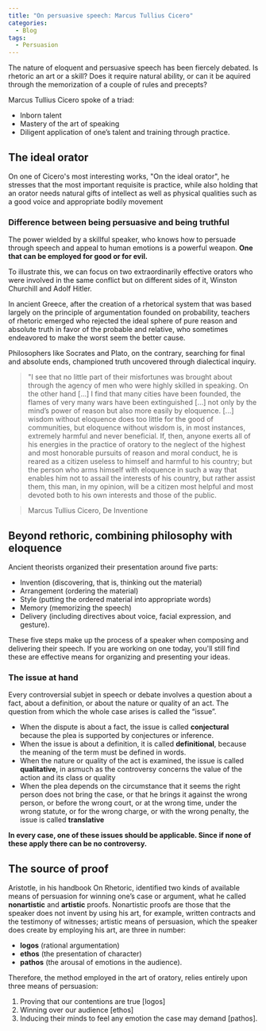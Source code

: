 ```yaml
---
title: "On persuasive speech: Marcus Tullius Cicero"
categories:
  - Blog
tags:
  - Persuasion
---
```


The nature of eloquent and persuasive speech has been fiercely debated. Is rhetoric an art or a skill? Does it require natural ability, or can it be aquired through the memorization of a couple of rules and precepts? 

Marcus Tullius Cicero spoke of a triad: 
<ul><li>Inborn talent</li>
<li>Mastery of the art of speaking</li>
<li>Diligent application of one’s talent and training through practice.</li></ul>


<h2>The ideal orator</h2>

On one of Cicero's most interesting works, "On the ideal orator", he stresses that the most important requisite is practice, while also holding that an orator needs natural gifts of intellect as well as physical qualities such as a good voice and appropriate bodily movement 

<h3>Difference between being persuasive and being truthful</h3>

The power wielded by a skillful speaker, who knows how to persuade through speech and appeal to human emotions is a powerful weapon. <b>One that can be employed for good or for evil.</b>

To illustrate this, we can focus on two extraordinarily effective orators who were involved in the same conflict but on different sides of it, Winston Churchill and Adolf Hitler.

In ancient Greece, after the creation of a rhetorical system that was based largely on the principle of argumentation founded on probability, teachers of rhetoric emerged who rejected the ideal sphere of pure reason and absolute truth in favor of the probable and relative, who sometimes endeavored to make the worst seem the better cause. 

Philosophers like Socrates and Plato, on the contrary, searching for final and absolute ends, championed truth uncovered through dialectical inquiry. 

> "I see that no little part of their misfortunes was brought about through the agency of men who were highly skilled in speaking. On the other hand [...] I find that many cities have been founded, the flames of very many wars have been extinguished [...] not only by the mind’s power of reason but also more easily by eloquence. [...] wisdom without eloquence does too little for the good of communities, but eloquence without wisdom is, in most instances, extremely harmful and never beneficial. If, then, anyone exerts all of his energies in the practice of oratory to the neglect of the highest and most honorable pursuits of reason and moral conduct, he is reared as a citizen useless to himself and harmful to his country; but the person who arms himself with eloquence in such a way that enables him not to assail the interests of his country, but rather assist them, this man, in my opinion, will be a citizen most helpful and most devoted both to his own interests and those of the public.

> Marcus Tullius Cicero, De Inventione

<h2>Beyond rethoric, combining philosophy with eloquence</h2>

Ancient theorists organized their presentation around five parts:
<ul><li>Invention (discovering, that is, thinking out the material)</li>
<li>Arrangement (ordering the material)</li>
<li>Style (putting the ordered material into appropriate words)</li>
<li>Memory (memorizing the speech)</li>
<li>Delivery (including directives about voice, facial expression, and gesture).</li></ul>

These five steps make up the process of a speaker when composing and delivering their speech. If you are working on one today, you'll still find these are effective means for organizing and presenting your ideas.


<h3>The issue at hand</h3>

Every controversial subjet in speech or debate involves a question about a fact, about a definition, or about the nature or quality of an act.  The question from which the whole case arises is called the “issue”.
<ul><li>When the dispute is about a fact, the issue is called <b>conjectural</b> because the plea is supported by conjectures or inference.</li>
<li>When the issue is about a definition, it is called <b>definitional</b>, because the meaning of the term must be defined in words.</li>
<li>When the nature or quality of the act is examined, the issue is called <b>qualitative</b>, in asmuch as the controversy concerns the value of the action and its class or quality</li>
<li>When the plea depends on the circumstance that it seems the right person does not bring the case, or that he brings it against the wrong person, or before the wrong court, or at the wrong time, under the wrong statute, or for the wrong charge, or with the wrong penalty, the issue is called <b>translative</b> </li></ul>

<b>In every case, one of these issues should be applicable. Since if none of these apply there can be no controversy.</b>

<h2>The source of proof</h2>

Aristotle, in his handbook On Rhetoric, identified two kinds of available means of persuasion for winning one’s case or argument, what he called <b>nonartistic</b> and <b>artistic</b> proofs. Nonartistic proofs are those that the speaker does not invent by using his art, for example, written contracts and the testimony of
witnesses; artistic means of persuasion, which the speaker does create by employing his art, are three in number: 
<ul><li><b>logos</b> (rational argumentation)</li>
<li><b>ethos</b> (the presentation of character)</li>
<li><b>pathos</b> (the arousal of emotions in the audience). </li></ul>

Therefore, the method employed in the art of oratory, relies entirely upon three means of persuasion: 
<ol><li>Proving that our contentions are true [logos]</li>
<li>Winning over our audience [ethos]</li>
<li>Inducing their minds to feel any emotion the case may demand [pathos].</li></ol>

